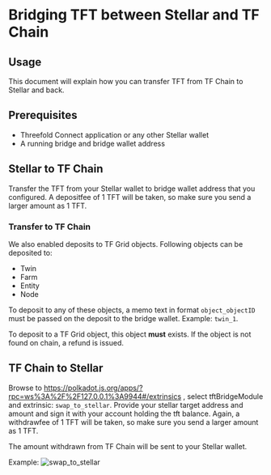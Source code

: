 # Bridging TFT between Stellar and TF Chain

## Usage

This document will explain how you can transfer TFT from TF Chain to Stellar and back.

## Prerequisites

- Threefold Connect application or any other Stellar wallet
- A running bridge and bridge wallet address

## Stellar to TF Chain

Transfer the TFT from your Stellar wallet to bridge wallet address that you configured. A depositfee of 1 TFT will be taken, so make sure you send a larger amount as 1 TFT.

### Transfer to TF Chain

We also enabled deposits to TF Grid objects. Following objects can be deposited to:

- Twin
- Farm
- Entity
- Node

To deposit to any of these objects, a memo text in format `object_objectID` must be passed on the deposit to the bridge wallet. Example: `twin_1`. 

To deposit to a TF Grid object, this object **must** exists. If the object is not found on chain, a refund is issued.

## TF Chain to Stellar

Browse to https://polkadot.js.org/apps/?rpc=ws%3A%2F%2F127.0.0.1%3A9944#/extrinsics , select tftBridgeModule and extrinsic: `swap_to_stellar`. Provide your stellar target address and amount and sign it with your account holding the tft balance.
Again, a withdrawfee of 1 TFT will be taken, so make sure you send a larger amount as 1 TFT.

The amount withdrawn from TF Chain will be sent to your Stellar wallet.

Example: ![swap_to_stellar](swap_to_stellar.png)

